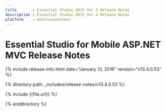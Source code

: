 ```yaml
---
title       : Essential Studio 2015 Vol 4 Release Notes
description : Essential Studio 2015 Vol 4 Release Notes
platform    : mobileaspnetmvc
---
```


# Essential Studio for Mobile ASP.NET MVC Release Notes

{% include release-info.html date="January 13, 2016" version="v13.4.0.53" %} 

{% directory path: _includes/release-notes/v13.4.0.53 %}


{% include {{file.url}} %}

{% enddirectory %}